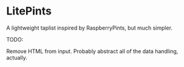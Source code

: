 # LitePints
A lightweight taplist inspired by RaspberryPints, but much simpler.

TODO:

Remove HTML from input.  Probably abstract all of the data handling, actually.
